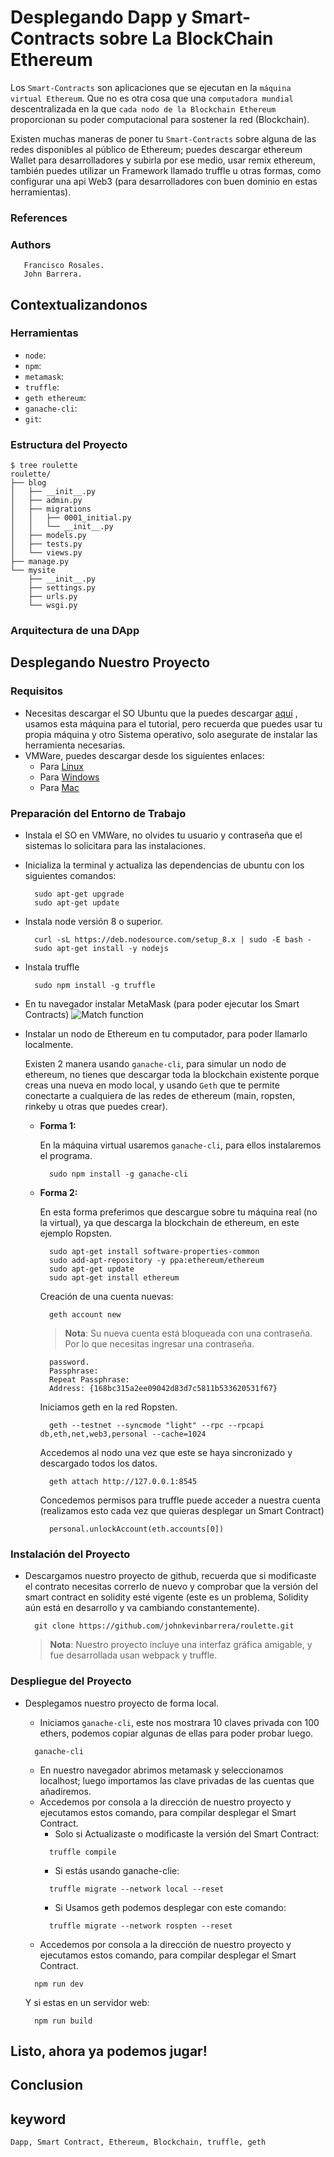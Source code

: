 # Desplegando Dapp y Smart-Contracts sobre La BlockChain Ethereum

Los `Smart-Contracts` son aplicaciones que se ejecutan en la `máquina virtual Ethereum`. Que no es otra cosa que una `computadora mundial` descentralizada en la que `cada nodo de la Blockchain Ethereum` proporcionan su poder computacional para sostener la red (Blockchain). 

Existen muchas maneras de poner tu `Smart-Contracts` sobre alguna de las redes disponibles al público de Ethereum; puedes descargar ethereum Wallet para desarrolladores y subirla por ese medio, usar remix ethereum, también puedes utilizar un Framework llamado truffle u otras formas, como configurar una api Web3 (para desarrolladores con buen dominio en estas herramientas).

### References

### Authors
       Francisco Rosales.
       John Barrera.

## Contextualizandonos  
### Herramientas
- `node`: 
- `npm`: 
- `metamask`: 
- `truffle`: 
- `geth ethereum`: 
- `ganache-cli`: 
- `git`: 

### Estructura del Proyecto
  
    $ tree roulette
    roulette/
    ├── blog
    │   ├── __init__.py
    │   ├── admin.py
    │   ├── migrations
    │   │   ├── 0001_initial.py
    │   │   └── __init__.py
    │   ├── models.py
    │   ├── tests.py
    │   └── views.py
    ├── manage.py
    └── mysite
        ├── __init__.py
        ├── settings.py
        ├── urls.py
        └── wsgi.py
    


### Arquitectura de una DApp

## Desplegando Nuestro Proyecto
### Requisitos
- Necesitas descargar el SO Ubuntu que la puedes descargar [aquí][Ubuntu] , usamos esta máquina para el tutorial, pero recuerda que puedes usar tu propia máquina y otro Sistema operativo, solo asegurate de instalar las herramienta necesarias.
- VMWare, puedes descargar desde los siguientes enlaces:
  - Para [Linux][Linux]  
  - Para [Windows][Windows]
  - Para [Mac][Mac]
       
### Preparación del Entorno de Trabajo

- Instala el SO en VMWare, no olvides tu usuario y contraseña que el sistemas lo solicitara para las instalaciones. 
- Inicializa la terminal y actualiza las dependencias de ubuntu con los siguientes comandos:
  ```git
    sudo apt-get upgrade
    sudo apt-get update
  ```
- Instala node versión 8 o superior.
  ```git
    curl -sL https://deb.nodesource.com/setup_8.x | sudo -E bash -
    sudo apt-get install -y nodejs
  ```
- Instala truffle
  ```git
    sudo npm install -g truffle
  ```
- En tu navegador instalar MetaMask (para poder ejecutar los Smart Contracts)
  ![Match function](https://user-images.githubusercontent.com/7105645/46318508-5f586a00-c59c-11e8-8889-4e2a71f16cd4.PNG)

- Instalar un nodo de Ethereum en tu computador, para poder llamarlo localmente.

  Existen 2 manera usando `ganache-cli`, para simular un nodo de ethereum, no tienes que descargar toda la blockchain existente porque creas una nueva en modo local, y usando `Geth` que te permite conectarte a cualquiera de las redes de ethereum (main, ropsten, rinkeby u otras que puedes crear).
  
  - **Forma 1:**
    
    En la máquina virtual usaremos `ganache-cli`, para ellos instalaremos el programa.
    ```git
      sudo npm install -g ganache-cli
    ```
  - **Forma 2:**
  
    En esta forma preferimos que descargue sobre tu máquina real (no la virtual), ya que descarga la blockchain de ethereum, en este ejemplo Ropsten.
    ```git
      sudo apt-get install software-properties-common
      sudo add-apt-repository -y ppa:ethereum/ethereum
      sudo apt-get update
      sudo apt-get install ethereum
    ```
    Creación de una cuenta nuevas:
    ```git
      geth account new
    ```
    > **Nota**: Su nueva cuenta está bloqueada con una contraseña. Por lo que necesitas ingresar una contraseña.
    ```git
      password.
      Passphrase:
      Repeat Passphrase:
      Address: {168bc315a2ee09042d83d7c5811b533620531f67}
    ```
    Iniciamos geth en la red Ropsten.
    ```git
      geth --testnet --syncmode "light" --rpc --rpcapi db,eth,net,web3,personal --cache=1024
    ```
    Accedemos al nodo una vez que este se haya sincronizado y descargado todos los datos.
    ```git
      geth attach http://127.0.0.1:8545
    ```
    Concedemos permisos para truffle puede acceder a nuestra cuenta (realizamos esto cada vez que quieras desplegar un Smart Contract)
    ```git
      personal.unlockAccount(eth.accounts[0])
    ```

### Instalación del Proyecto

- Descargamos nuestro proyecto de github, recuerda que si modificaste el contrato necesitas correrlo de nuevo y comprobar que la versión del smart contract en solidity esté vigente (este es un problema, Solidity aún está en desarrollo y va cambiando constantemente).
  ```git
    git clone https://github.com/johnkevinbarrera/roulette.git
  ```
  > **Nota**: Nuestro proyecto incluye una interfaz gráfica amigable, y fue desarrollada usan webpack y truffle.
  
### Despliegue del Proyecto
- Desplegamos nuestro proyecto de forma local.

  - Iniciamos `ganache-cli`, este nos mostrara 10 claves privada con 100 ethers, podemos copiar algunas de ellas para poder probar luego.
  ```git
    ganache-cli
  ```
  - En nuestro navegador abrimos metamask y seleccionamos localhost; luego importamos las clave privadas de las cuentas que añadiremos.
  - Accedemos por consola a la dirección de nuestro proyecto y ejecutamos estos comando, para compilar desplegar el Smart Contract.
    - Solo si Actualizaste o modificaste la versión del Smart Contract:
    ```git
      truffle compile
    ```
    - Si estás usando ganache-clie:
    ```git
      truffle migrate --network local --reset
    ```
    - Si Usamos geth podemos desplegar con este comando:
    ```git
      truffle migrate --network rospten --reset
    ```
  - Accedemos por consola a la dirección de nuestro proyecto y ejecutamos estos comando, para compilar desplegar el Smart Contract.
  ```git
    npm run dev
  ```
  Y si estas en un servidor web:
  ```git
    npm run build
  ```
## Listo, ahora ya podemos jugar! 


## Conclusion  

## keyword
	Dapp, Smart Contract, Ethereum, Blockchain, truffle, geth
  
[Linux]:https://www.vmware.com/products/workstation-for-linux.html
[Windows]:https://www.vmware.com/products/workstation.html
[Mac]:https://www.vmware.com/products/fusion.html
[Ubuntu]:https://www.ubuntu.com/download/desktop
